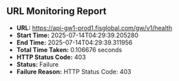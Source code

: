 ## URL Monitoring Report

- **URL:** https://api-gw1-prod1.fisglobal.com/gw/v1/health
- **Start Time:** 2025-07-14T04:29:39.205280
- **End Time:** 2025-07-14T04:29:39.311956
- **Total Time Taken:** 0.106676 seconds
- **HTTP Status Code:** 403
- **Status:** Failure
- **Failure Reason:** HTTP Status Code: 403
